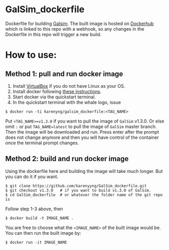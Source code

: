 # GalSim_dockerfile
Dockerfile for building [Galsim](https://github.com/GalSim-developers/GalSim).
The built image is hosted on [Dockerhub](https://hub.docker.com/r/karenyng/galsim_dockerfile/)
which is linked to this repo with a webhook, so any changes in the Dockerfile
in this repo will trigger a new build.

# How to use:

## Method 1: pull and run docker image 
1) Install [VirtualBox](https://www.virtualbox.org/wiki/Downloads) if you do not have Linux as your OS.     
2) Install docker following [these
instructions](https://getcarina.com/docs/tutorials/docker-install-mac/).   
3) Start docker via the quickstart terminal.    
4) In the quickstart terminal with the whale logo, issue    
```
$ docker run -ti karenyng/galsim_dockerfile:<TAG_NAME>
```
Put `<TAG_NAME>=v1.3.0` if you want to pull the image of `GalSim` v1.3.0.
Or else omit `:` or put `TAG_NAME=latest` to pull the image of `GalSim` master
branch.
Then the image will be downloaded and run.
Press enter after the prompt does not change anymore and 
then you will have control of the container once the terminal prompt changes.


## Method 2: build and run docker image 
Using the dockerfile here and building the image will take much longer.
But you can do it if you want.
```
$ git clone https://github.com/karenyyng/GalSim_dockerfile.git
$ git checkout v1.3.0   # if you want to build v1.3.0 of GalSim.
$ cd GalSim_dockerfile  # or whatever the folder name of the git repo is
```
Follow step 1-3 above, then
```
$ docker build -t IMAGE_NAME . 
```
You are free to choose what the `<IMAGE_NAME>` of the built image would be.
You can then run the built image by:
```
$ docker run -it IMAGE_NAME
```
